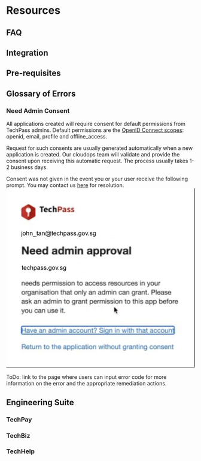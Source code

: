 # Resources

## FAQ

## Integration

## Pre-requisites

## Glossary of Errors

### Need Admin Consent 
All applications created will require consent for default permissions from TechPass admins. 
Default permissions are the [OpenID Connect scopes](https://docs.microsoft.com/en-us/azure/active-directory/develop/v2-permissions-and-consent#openid-connect-scopes): openid, email, profile and offline_access.

Request for such consents are usually generated automatically when a new application is created. Our cloudops team will validate and provide the consent upon receiving this automatic request. The process usually takes 1-2 business days.

Consent was not given in the event you or your user receive the following prompt. You may contact us [here](https://go.gov.sg/techpass-sr) for resolution. 
![admin_consent](assets/images/application/admin_consent.png)

ToDo: link to the page where users can input error code for more information on the error and the appropriate remediation actions.

## Engineering Suite

### TechPay

### TechBiz

### TechHelp
